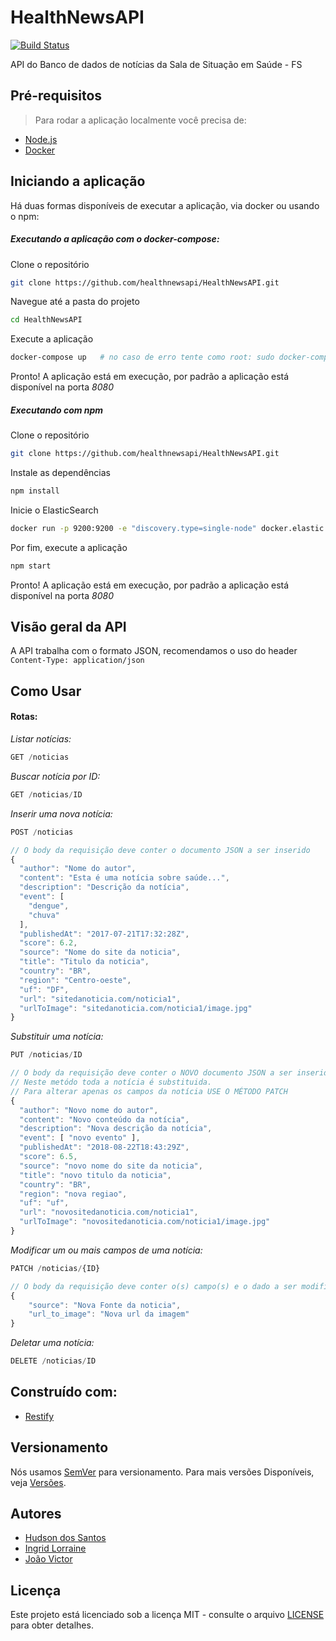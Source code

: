 # HealthNewsAPI
[![Build Status](https://travis-ci.org/healthnewsapi/HealthNewsAPI.svg?branch=master)](https://travis-ci.org/healthnewsapi/HealthNewsAPI)

API do Banco de dados de notícias da Sala de Situação em Saúde - FS

## Pré-requisitos

> Para rodar a aplicação localmente você precisa de:

* [Node.js](https://nodejs.org/)
* [Docker](https://www.docker.com/)


## Iniciando a aplicação

Há duas formas disponíveis de executar a aplicação, via docker ou usando o npm:

##### Executando a aplicação com o docker-compose:
Clone o repositório

```sh
git clone https://github.com/healthnewsapi/HealthNewsAPI.git
```

Navegue até a pasta do projeto

```sh
cd HealthNewsAPI
```

Execute a aplicação

```sh
docker-compose up   # no caso de erro tente como root: sudo docker-compose up
```
Pronto! A aplicação está em execução, por padrão a aplicação está disponível na porta _8080_

##### Executando com npm
Clone o repositório

```sh
git clone https://github.com/healthnewsapi/HealthNewsAPI.git
```

Instale as dependências
```sh
npm install
```

Inicie o ElasticSearch

```sh
docker run -p 9200:9200 -e "discovery.type=single-node" docker.elastic.co/elasticsearch/elasticsearch:7.1.1
```

Por fim, execute a aplicação

```sh
npm start
```
Pronto! A aplicação está em execução, por padrão a aplicação está disponível na porta _8080_

## Visão geral da API

A API trabalha com o formato JSON, recomendamos o uso do header `Content-Type: application/json`

## Como Usar


#### **Rotas:**

_Listar notícias:_
```javascript
GET /noticias
```

_Buscar notícia por ID:_

```javascript
GET /noticias/ID
```

_Inserir uma nova notícia:_

```javascript
POST /noticias

// O body da requisição deve conter o documento JSON a ser inserido
{
  "author": "Nome do autor",
  "content": "Esta é uma notícia sobre saúde...",
  "description": "Descrição da notícia",
  "event": [
    "dengue",
    "chuva"
  ],
  "publishedAt": "2017-07-21T17:32:28Z",
  "score": 6.2,
  "source": "Nome do site da noticia",
  "title": "Titulo da noticia",
  "country": "BR",
  "region": "Centro-oeste",
  "uf": "DF",
  "url": "sitedanoticia.com/noticia1",
  "urlToImage": "sitedanoticia.com/noticia1/image.jpg"
}
```

_Substituir uma notícia:_

```javascript
PUT /noticias/ID

// O body da requisição deve conter o NOVO documento JSON a ser inserido no ID indicado
// Neste metódo toda a notícia é substituida. 
// Para alterar apenas os campos da notícia USE O MÉTODO PATCH
{
  "author": "Novo nome do autor",
  "content": "Novo conteúdo da notícia",
  "description": "Nova descrição da notícia",
  "event": [ "novo evento" ],
  "publishedAt": "2018-08-22T18:43:29Z",
  "score": 6.5,
  "source": "novo nome do site da noticia",
  "title": "novo titulo da noticia",
  "country": "BR",
  "region": "nova regiao",
  "uf": "uf",
  "url": "novositedanoticia.com/noticia1",
  "urlToImage": "novositedanoticia.com/noticia1/image.jpg"
}
```

_Modificar um ou mais campos de uma notícia:_

```javascript
PATCH /noticias/{ID}

// O body da requisição deve conter o(s) campo(s) e o dado a ser modificado
{
    "source": "Nova Fonte da noticia",
    "url_to_image": "Nova url da imagem"
}
```

_Deletar uma notícia:_

```javascript
DELETE /noticias/ID
```

## Construído com:

* [Restify](http://restify.com/)

## Versionamento

Nós usamos [SemVer](http://semver.org/) para versionamento. Para mais versões Disponíveis, veja [Versões](https://github.com/healthnewsapi/HealthNewsAPI/tags). 

## Autores

* [Hudson dos Santos](https://github.com/hdusantos)
* [Ingrid Lorraine](https://github.com/lorrainesilva)
* [João Victor](https://github.com/joao-victor-silva)

## Licença

Este projeto está licenciado sob a licença MIT - consulte o arquivo [LICENSE](LICENSE) para obter detalhes.
